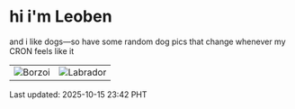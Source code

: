 # hi i'm Leoben

and i like dogs—so have some random dog pics that change whenever my CRON feels like it

|  |  |
|--------|----------|
| ![Borzoi](https://random-dog-vercel.vercel.app/api/random-borzoi?v=1760542955) | ![Labrador](https://random-dog-vercel.vercel.app/api/random-labrador?v=1760542955) |

Last updated: 2025-10-15 23:42 PHT
